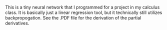 This is a tiny neural network that I programmed for a project in my calculus class. It is basically just a linear regression tool, but it technically still utilizes backpropogation. 
See the .PDF file for the derivation of the partial derivatives.
